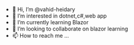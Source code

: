 - 👋 Hi, I’m @vahid-heidary
- 👀 I’m interested in dotnet,c#,web app
- 🌱 I’m currently learning Blazor
- 💞️ I’m looking to collaborate on blazor learning
- 📫 How to reach me ...

<!---
vahid-heidary/vahid-heidary is a ✨ special ✨ repository because its `README.md` (this file) appears on your GitHub profile.
You can click the Preview link to take a look at your changes.
--->
